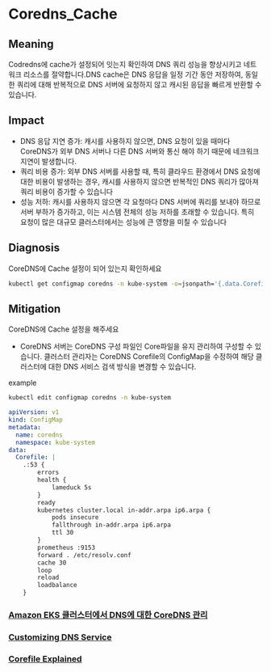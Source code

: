 # **Coredns_Cache**

## Meaning
Codredns에 cache가 설정되어 잇는지 확인하여 DNS 쿼리 성능을 향상시키고 네트워크 리소스를 절약합니다.DNS cache은 DNS 응답을 일정 기간 동안 저장하여, 동일한 쿼리에 대해 반복적으로 DNS 서버에 요청하지 않고 캐시된 응답을 빠르게 반환할 수 있습니다.

## Impact
- DNS 응답 지연 증가: 캐시를 사용하지 않으면, DNS 요청이 있을 때마다 CoreDNS가 외부 DNS 서버나 다른 DNS 서버와 통신 해야 하기 때문에 네크워크 지연이 발생합니다.
- 쿼리 비용 증가: 외부 DNS 서버를 사용할 때, 특히 클라우드 환경에서 DNS 요청에 대한 비용이 발생하는 경우, 캐시를 사용하지 않으면 반복적인 DNS 쿼리가 많아져 쿼리 비용이 증가할 수 있습니다
- 성능 저하: 캐시를 사용하지 않으면 각 요청마다 DNS 서버에 쿼리를 보내야 하므로 서버 부하가 증가하고, 이는 시스템 전체의 성능 저하를 초래할 수 있습니다. 특히 요청이 많은 대규모 클러스터에서는 성능에 큰 영향을 미칠 수 있습니다

## Diagnosis
CoreDNS에 Cache 설정이 되어 있는지 확인하세요

```bash
kubectl get configmap coredns -n kube-system -o=jsonpath='{.data.Corefile}' | grep -i 'cache'
```

## Mitigation
CoreDNS에 Cache 설정을 해주세요
- CoreDNS 서버는 CoreDNS 구성 파일인 Core파일을 유지 관리하여 구성할 수 있습니다. 클러스터 관리자는 CoreDNS Corefile의 ConfigMap을 수정하여 해당 클러스터에 대한 DNS 서비스 검색 방식을 변경할 수 있습니다.

example
```bash
kubectl edit configmap coredns -n kube-system
```
```yaml
apiVersion: v1
kind: ConfigMap
metadata:
  name: coredns
  namespace: kube-system
data:
  Corefile: |
    .:53 {
        errors
        health {
            lameduck 5s
        }
        ready
        kubernetes cluster.local in-addr.arpa ip6.arpa {
            pods insecure
            fallthrough in-addr.arpa ip6.arpa
            ttl 30
        }
        prometheus :9153
        forward . /etc/resolv.conf
        cache 30
        loop
        reload
        loadbalance
    }    
```
### [Amazon EKS 클러스터에서 DNS에 대한 CoreDNS 관리](https://docs.aws.amazon.com/ko_kr/eks/latest/userguide/managing-coredns.html)
### [Customizing DNS Service](https://kubernetes.io/docs/tasks/administer-cluster/dns-custom-nameservers/)
### [Corefile Explained](https://coredns.io/2017/07/23/corefile-explained/)